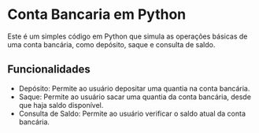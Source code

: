 # Conta Bancaria em Python

Este é um simples código em Python que simula as operações básicas de uma conta bancária, como depósito, saque e consulta de saldo.

## Funcionalidades
- Depósito: Permite ao usuário depositar uma quantia na conta bancária.
- Saque: Permite ao usuário sacar uma quantia da conta bancária, desde que haja saldo disponível.
- Consulta de Saldo: Permite ao usuário verificar o saldo atual da conta bancária.
